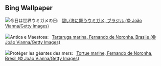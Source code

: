 ## Bing Wallpaper
![](https://www.bing.com/th?id=OHR.SeaTurtleBrazil_JA-JP7521430958_UHD.jpg&w=1000)今日は世界ウミガメの日:&nbsp;&ensp;[碧い海に舞うウミガメ, ブラジル (© João Vianna/Getty Images)](https://www.bing.com/th?id=OHR.SeaTurtleBrazil_JA-JP7521430958_UHD.jpg)
<br><br/>
![](https://www.bing.com/th?id=OHR.SeaTurtleBrazil_IT-IT6000717103_UHD.jpg&w=1000)Antica e Maestosa:&nbsp;&ensp;[Tartaruga marina, Fernando de Noronha, Brasile (© João Vianna/Getty Images)](https://www.bing.com/th?id=OHR.SeaTurtleBrazil_IT-IT6000717103_UHD.jpg)
<br><br/>
![](https://www.bing.com/th?id=OHR.SeaTurtleBrazil_FR-FR5032411493_UHD.jpg&w=1000)Protéger les géantes des mers:&nbsp;&ensp;[Tortue marine, Fernando de Noronha, Brésil (© João Vianna/Getty Images)](https://www.bing.com/th?id=OHR.SeaTurtleBrazil_FR-FR5032411493_UHD.jpg)
<br><br/>
